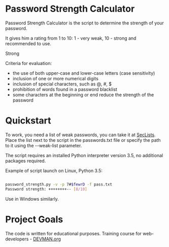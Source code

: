 # Password Strength Calculator

Password Strength Calculator is the script to determine the strength of your password.

It gives him a rating from 1 to 10: 1 - very weak, 10 - strong and recommended to use.

Strong 

Criteria for evaluation:

* the use of both upper-case and lower-case letters (case sensitivity)
* inclusion of one or more numerical digits
* inclusion of special characters, such as @, #, $
* prohibition of words found in a password blacklist
* some characters at the beginning or end reduce the strength of the password

# Quickstart

To work, you need a list of weak passwords, you can take it at [SecLists](https://github.com/danielmiessler/SecLists/tree/master/Passwords/Common-Credentials). Place the list next to the script in the passwords.txt file or specify the path to it using the --weak-list parameter.

The script requires an installed Python interpreter version 3.5, no additional packages required.

Example of script launch on Linux, Python 3.5:

```bash

password_strength.py -v -p 7#$fewrD -f pass.txt
Password strength: ++++++++-- [8/10]

```

Use in Windows similarly.

# Project Goals

The code is written for educational purposes. Training course for web-developers - [DEVMAN.org](https://devman.org)
